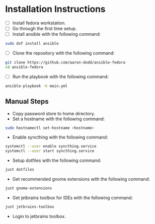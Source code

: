 # Installation Instructions

- [ ] Install fedora workstation.
- [ ] Go through the first time setup.
- [ ] Install ansible with the following command:

```bash
sudo dnf install ansible
```

- [ ] Clone the repository with the following command:

```bash
git clone https://github.com/aaron-dodd/ansible-fedora
cd ansible-fedora
```

- [ ] Run the playbook with the following command:

```bash
ansible-playbook -K main.yml
```

## Manual Steps

- Copy password store to home directory.
- Set a hostname with the following command:

```bash
sudo hostnamectl set-hostname <hostname>
```

- Enable syncthing with the following command:

```bash
systemctl --user enable syncthing.service
systemctl --user start syncthing.service
```

- Setup dotfiles with the following command:

```bash
just dotfiles
```

- Get recommended gnome extensions with the following command:

```bash
just gnome-extensions
```

- Get jetbrains toolbox for IDEs with the following command:

```bash
just jetbrains-toolbox
```

- Login to jetbrains toolbox.

